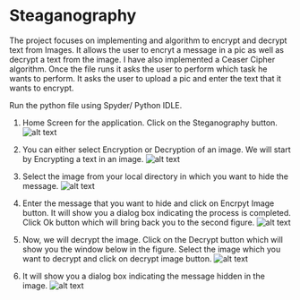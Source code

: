 # Steaganography

The project focuses on implementing and algorithm to encrypt and decrypt text from Images.
It allows the user to encryt a message in a pic as well as decrypt a text from the image. 
I have also implemented a Ceaser Cipher algorithm.
Once the file runs it asks the user to perform which task he wants to perform.
It asks the user to upload a pic and enter the text that it wants to encrypt.

Run the python file using Spyder/ Python IDLE.


1) Home Screen for the application. Click on the Steganography button.
![alt text](https://github.com/kdave97/Steganography/blob/master/output/1.PNG)

2) You can either select Encryption or Decryption of an image. We will start by Encrypting a text in an image.
![alt text](https://github.com/kdave97/Steganography/blob/master/output/2.PNG)

3) Select the image from your local directory in which you want to hide the message. 
![alt text](https://github.com/kdave97/Steganography/blob/master/output/3.PNG)

4) Enter the message that you want to hide and click on Encrpyt Image button. It will show you a dialog box indicating the process is completed. Click Ok button which will bring back you to the second figure.
![alt text](https://github.com/kdave97/Steganography/blob/master/output/4.PNG)

5) Now, we will decrypt the image. Click on the Decrypt button which will show you the window below in the figure. Select the image which you want to decrypt and click on decrypt image button.
![alt text](https://github.com/kdave97/Steganography/blob/master/output/5.PNG)

6) It will show you a dialog box indicating the message hidden in the image.
![alt text](https://github.com/kdave97/Steganography/blob/master/output/6.PNG)
